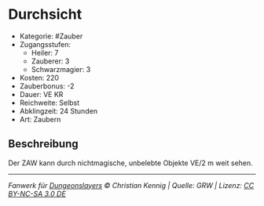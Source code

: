 # Durchsicht

- Kategorie: #Zauber
- Zugangsstufen:
  - Heiler: 7
  - Zauberer: 3
  - Schwarzmagier: 3
- Kosten: 220
- Zauberbonus: -2
- Dauer: VE KR
- Reichweite: Selbst
- Abklingzeit: 24 Stunden
- Art: Zaubern

## Beschreibung

Der ZAW kann durch nichtmagische, unbelebte Objekte VE/2 m weit sehen.

---

_Fanwerk für [Dungeonslayers](https://www.dungeonslayers.net/) © Christian Kennig | Quelle: GRW | Lizenz: [CC BY-NC-SA 3.0 DE](https://creativecommons.org/licenses/by-nc-sa/3.0/de/)_
